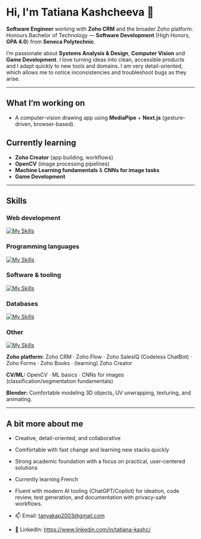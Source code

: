 # Hi, I'm Tatiana Kashcheeva 👋

**Software Engineer** working with **Zoho CRM** and the broader Zoho platform.  
Honours Bachelor of Technology — **Software Development** (High Honors, **GPA 4.0**) from **Seneca Polytechnic**.

I’m passionate about **Systems Analysis & Design**, **Computer Vision** and **Game Development**. I love turning ideas into clean, accessible products and I adapt quickly to new tools and domains. I am very detail-oriented, which allows me to notice inconsistencies and troubleshoot bugs as they arise.

---

## What I’m working on
- A computer-vision drawing app using **MediaPipe** + **Next.js** (gesture-driven, browser-based).

## Currently learning
- **Zoho Creator** (app building, workflows)
- **OpenCV** (image processing pipelines)
- **Machine Learning fundamentals** & **CNNs for image tasks**
- **Game Development**

---

## Skills

### Web development
[![My Skills](https://skillicons.dev/icons?i=js,html,css,tailwind,vercel,ts,react,nodejs,nextjs,heroku)](https://skillicons.dev)

### Programming languages
[![My Skills](https://skillicons.dev/icons?i=cpp,py,cs)](https://skillicons.dev)

### Software & tooling
[![My Skills](https://skillicons.dev/icons?i=vscode,visualstudio,powershell)](https://skillicons.dev)

### Databases
[![My Skills](https://skillicons.dev/icons?i=postgres,mysql,mongodb)](https://skillicons.dev)

### Other
[![My Skills](https://skillicons.dev/icons?i=linux,git,github,figma)](https://skillicons.dev)

**Zoho platform:** Zoho CRM · Zoho Flow · Zoho SalesIQ (Codeless ChatBot) · Zoho Forms · Zoho Books · (learning) Zoho Creator

**CV/ML:** OpenCV · ML basics · CNNs for images (classification/segmentation fundamentals)

**Blender:** Comfortable modeling 3D objects, UV unwrapping, texturing, and animating.

---

## A bit more about me
- Creative, detail-oriented, and collaborative
- Comfortable with fast change and learning new stacks quickly
- Strong academic foundation with a focus on practical, user-centered solutions
- Currently learning French
- Fluent with modern AI tooling (ChatGPT/Copilot) for ideation, code review, test generation, and documentation with privacy-safe workflows.


- 📫 Email: tanyakap2003@gmail.com
- 💼 LinkedIn: https://www.linkedin.com/in/tatiana-kashc/

